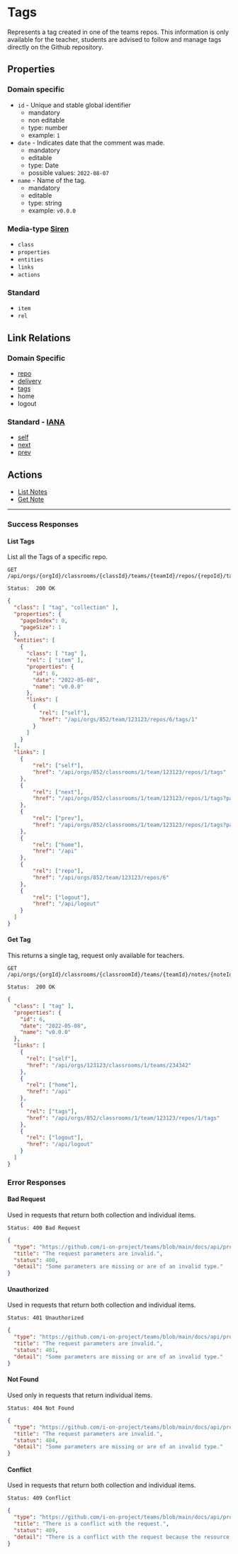 # Tags

Represents a tag created in one of the teams repos. This information is only available for the teacher, students are advised to follow and manage tags directly on the Github repository.

## Properties

### Domain specific

- `id` - Unique and stable global identifier
  - mandatory
  - non editable
  - type: number
  - example: ``1``
- ``date`` - Indicates date that the comment was made.
  - mandatory
  - editable
  - type: Date
  - possible values: ``2022-08-07``
- ``name`` - Name of the tag.
  - mandatory
  - editable
  - type: string
  - example: ``v0.0.0``

### Media-type [Siren](https://github.com/kevinswiber/siren)

- `class`
- `properties`
- `entities`
- `links`
- `actions`

### Standard

- `item`
- `rel`

## Link Relations

### Domain Specific

- [repo](./repos.md#get-repo-teacher)
- [delivery](./deliveries.md#get-delivery-teacher)
- [tags](#tags)
- home
- logout

### Standard - [IANA](https://www.iana.org/assignments/link-relations/link-relations.xhtml)

- [self](https://www.iana.org/go/rfc4287)
- [next](https://html.spec.whatwg.org/multipage/links.html#link-type-next)
- [prev](https://html.spec.whatwg.org/multipage/links.html#link-type-prev)

## Actions

- [List Notes](#list-notes)
- [Get Note](#get-note)

---

### Success Responses

#### List Tags

List all the Tags of a specific repo.

```http
GET /api/orgs/{orgId}/classrooms/{classId}/teams/{teamId}/repos/{repoId}/tags
```

```text
Status:  200 OK
```

```json
{
  "class": [ "tag", "collection" ],
  "properties": {
    "pageIndex": 0,
    "pageSize": 1
  },
  "entities": [
    {
      "class": [ "tag" ],
      "rel": [ "item" ],
      "properties": {
        "id": 6,
        "date": "2022-05-08",
        "name": "v0.0.0"
      },
      "links": [
        {
          "rel": ["self"],
          "href": "/api/orgs/852/team/123123/repos/6/tags/1"
        }
      ]
    }
  ],
  "links": [
    {
        "rel": ["self"],
        "href": "/api/orgs/852/classrooms/1/team/123123/repos/1/tags"
    },
    {
        "rel": ["next"],
        "href": "/api/orgs/852/classrooms/1/team/123123/repos/1/tags?page=0&limit=10"
    },
    {
        "rel": ["prev"],
        "href": "/api/orgs/852/classrooms/1/team/123123/repos/1/tags?page=0&limit=10"
    },
    {
        "rel": ["home"],
        "href": "/api"
    },
    {
        "rel": ["repo"],
        "href": "/api/orgs/852/team/123123/repos/6"
    },
    {
        "rel": ["logout"],
        "href": "/api/logout"
    }
  ]
}
```

#### Get Tag

This returns a single tag, request only available for teachers.

```http
GET /api/orgs/{orgId}/classrooms/{classroomId}/teams/{teamId}/notes/{noteId}
```

```text
Status:  200 OK
```

```json
{
  "class": [ "tag" ],
  "properties": {
    "id": 6,
    "date": "2022-05-08",
    "name": "v0.0.0"
  },
  "links": [
    {
      "rel": ["self"],
      "href": "/api/orgs/123123/classrooms/1/teams/234342"
    },
    {
      "rel": ["home"],
      "href": "/api"
    },
    {
      "rel": ["tags"],
      "href": "/api/orgs/852/classrooms/1/team/123123/repos/1/tags"
    },
    {
      "rel": ["logout"],
      "href": "/api/logout"
    }
  ]
}
```

### Error Responses

#### Bad Request

Used in requests that return both collection and individual items.

```text
Status: 400 Bad Request
```

```json
{
  "type": "https://github.com/i-on-project/teams/blob/main/docs/api/problems/bad_request.md",
  "title": "The request parameters are invalid.",
  "status": 400,
  "detail": "Some parameters are missing or are of an invalid type."
}
```

#### Unauthorized

Used in requests that return both collection and individual items.

```text
Status: 401 Unauthorized
```

```json
{
  "type": "https://github.com/i-on-project/teams/blob/main/docs/api/problems/unauthorized.md",
  "title": "The request parameters are invalid.",
  "status": 401,
  "detail": "Some parameters are missing or are of an invalid type."
}
```

#### Not Found

Used only in requests that return individual items.

```text
Status: 404 Not Found
```

```json
{
  "type": "https://github.com/i-on-project/teams/blob/main/docs/api/problems/not_found.md",
  "title": "The request parameters are invalid.",
  "status": 404,
  "detail": "Some parameters are missing or are of an invalid type."
}
```

#### Conflict

Used in requests that return both collection and individual items.

```text
Status: 409 Conflict
```

```json
{
  "type": "https://github.com/i-on-project/teams/blob/main/docs/api/problems/conflict.md",
  "title": "There is a conflict with the request.",
  "status": 409,
  "detail": "There is a conflict with the request because the resource already exists."
}
```
